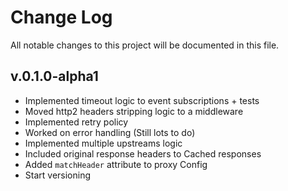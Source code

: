 # Change Log
All notable changes to this project will be documented in this file.

## v.0.1.0-alpha1
- Implemented timeout logic to event subscriptions + tests
- Moved http2 headers stripping logic to a middleware
- Implemented retry policy
- Worked on error handling (Still lots to do)
- Implemented multiple upstreams logic
- Included original response headers to Cached responses
- Added `matchHeader` attribute to proxy Config
- Start versioning